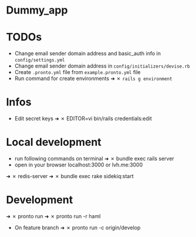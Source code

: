 # Dummy_app

# TODOs
- Change email sender domain address and basic_auth info in `config/settings.yml`
- Change email sender domain address in `config/initializers/devise.rb`
- Create `.pronto.yml` file from `example.pronto.yml` file
- Run command for create environments ➜ ✗  `rails g environment`

# Infos
- Edit secret keys
➜ ✗ EDITOR=vi bin/rails credentials:edit


# Local development

- run following commands on terminal
➜ ✗ bundle exec rails server
- open in your browser localhost:3000 or lvh.me:3000

➜ ✗ redis-server
➜ ✗ bundle exec rake sidekiq:start

# Development
➜ ✗ pronto run
➜ ✗ pronto run -r haml
- On feature branch
➜ ✗ pronto run -c origin/develop